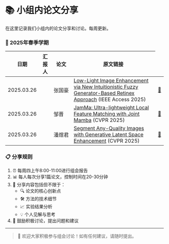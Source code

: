 # 📚 小组内论文分享

在这里记录我们小组内的论文分享和讨论。每周更新。

### 🌟 2025年春季学期

| 日期       | 汇报人       | 论文                                                                 | 原文链接                  |
|------------|--------------|----------------------------------------------------------------------|---------------------------|
| 2025.03.26 | <td style="white-space: nowrap">张国豪</td> | [Low-Light Image Enhancement via New Intuitionistic Fuzzy Generator-Based Retinex Approach](https://shixuan7.github.io/ahu-test/papers/1-low-light-enhancement) (IEEE Access 2025) | [📄](https://ieeexplore.ieee.org/document/10902139) |
| 2025.03.26 | <td style="white-space: nowrap">邹晋</td>   | [JamMa: Ultra-lightweight Local Feature Matching with Joint Mamba](https://shixuan7.github.io/ahu-test/papers/2-jamma-feature-matching) (CVPR 2025) | [📄](https://arxiv.org/abs/2503.03437) |
| 2025.03.26 | <td style="white-space: nowrap">潘煜君</td> | [Segment Any-Quality Images with Generative Latent Space Enhancement](https://shixuan7.github.io/ahu-test/papers/3-pyj) (CVPR 2025) | [📄](https://arxiv.org/abs/2503.12507) |

### 📋 分享规则
1. ⏰ 每周四上午8:00-11:00进行组会报告
2. 📊 每人每次分享1篇论文，控制时间在20-30分钟
3. 📝 分享内容包括但不限于：
   - 🔍 论文的核心创新点
   - 🛠️ 方法的技术细节
   - 📈 实验结果分析
   - 💡 个人见解与思考
4. 🤝 鼓励积极讨论，提出问题和建议
---

> 💫 欢迎大家积极参与组会讨论！如有任何建议，请随时提出。
